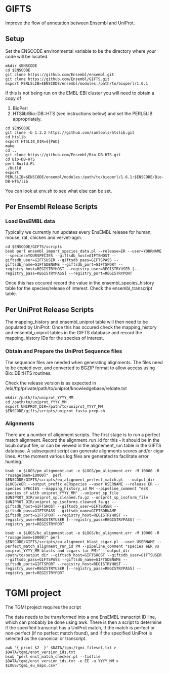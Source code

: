 # GIFTS
Improve the flow of annotation between Ensembl and UniProt.

## Setup

Set the ENSCODE environmental variable to be the directory where your code will be located.

```
mkdir $ENSCODE
cd $ENSCODE
git clone https://github.com/Ensembl/ensembl.git
git clone https://github.com/Ensembl/GIFTS.git
export PERL5LIB=$ENSCODE/ensembl/modules:/path/to/bioperl/1.6.1
```
If this is not being run on the EMBL-EBI cluster you will need to obtain a copy of
1. BioPerl
2. HTSlib/Bio::DB::HTS (see instructions below)
 and set the PERL5LIB appropriately.

```
cd $ENSCODE
git clone -b 1.3.2 https://github.com/samtools/htslib.git
cd htslib
export HTSLIB_DIR=${PWD}
make
cd ..
git clone https://github.com/Ensembl/Bio-DB-HTS.git
cd Bio-DB-HTS
perl Build.PL
./Build
export PERL5LIB=$ENSCODE/ensembl/modules:/path/to/bioperl/1.6.1:$ENSCODE/Bio-DB-HTS/lib
```

You can look at env.sh to see what else can be set.

## Per Ensembl Release Scripts

### Load EnsEMBL data

Typically we currently run updates every EnsEMBL release for human, mouse, rat, chicken and vervet-agm.

```
cd $ENSCODE/GIFTS/scripts
bsub perl ensembl_import_species_data.pl --release=ER --user=YOURNAME --species=YOURSPECIES --giftsdb_host=GIFTSHOST --giftsdb_user=GIFTSUSER --giftsdb_pass=GIFTSPASS --giftsdb_name=GIFTSDBNAME --giftsdb_port=GIFTSPORT --registry_host=REGISTRYHOST --registry_user=REGISTRYUSER [--registry_pass=REGISTRYPASS] --registry_port=REGISTRYPORT
```
Once this has occured record the value in the ensembl_species_history table for the species/release of interest. Check the ensembl_transcript table.

## Per UniProt Release Scripts

The mapping_history and ensembl_uniprot table will then need to be populated by UniProt. Once this has occured check the mapping_history and ensembl_uniprot tables in the GIFTS database and record the mapping_history IDs for the species of interest.

### Obtain and Prepare the UniProt Sequence files

The sequence files are needed when generating alignments. The files need to be copied over, and converted to BGZIP format to allow access using Bio::DB::HTS routines.

Check the release version is as expected in /ebi/ftp/private/path/to/uniprot/knowledgebase/reldate.txt
```
mkdir /path/to/uniprot_YYYY_MM
cd /path/to/uniprot_YYYY_MM
export UNIPROT_DIR=/path/to/uniprot_YYYY_MM
$ENSCODE/gifts/scripts/uniprot_fasta_prep.sh
```

### Alignments

There are a number of alignment scripts. The first stage is to run a perfect match alignment. Record the alignment_run_id for this - it should be in the bsub output file, or can be viewed in the alignement_run table in the GIFTS database. A subsequent script can generate alignments scores and/or cigar lines. At the moment various log files are generated to facilitate error hunting.

```
bsub -o $LOGS/pm_alignment.out -e $LOGS/pm_alignment.err -M 10000 -R "rusage[mem=10000]"  perl $ENSCODE/GIFTS/scripts/eu_alignment_perfect_match.pl  --output_dir $LOGS/eER --output_prefix eERspecies --user USERNAME --release ER --species SPECIES --mapping_history_id MH --pipeline_comment "eER species cf with uniprot_YYYY_MM" --uniprot_sp_file $UNIPROT_DIR/uniprot_sp.cleaned.fa.gz --uniprot_sp_isoform_file $UNIPROT_DIR/uniprot_sp_isoforms.cleaned.fa.gz --giftsdb_host=GIFTSHOST --giftsdb_user=GIFTSUSER --giftsdb_pass=GIFTSPASS --giftsdb_name=GIFTSDBNAME --giftsdb_port=GIFTSPORT --registry_host=REGISTRYHOST --registry_user=REGISTRYUSER [--registry_pass=REGISTRYPASS] --registry_port=REGISTRYPORT

bsub -o $LOGS/bc_alignment.out -e $LOGS/bc_alignment.err -M 10000 -R "rusage[mem=10000]" perl $ENSCODE/GIFTS/scripts/eu_alignment_blast_cigar.pl --user USERNAME --perfect_match_alignment_run_id PM --pipeline_comment "species eER vs uniprot_YYYY_MM blasts and cigars (ar PM)" --output_dir /path/to/output_dir --giftsdb_host=GIFTSHOST --giftsdb_user=GIFTSUSER --giftsdb_pass=GIFTSPASS --giftsdb_name=GIFTSDBNAME --giftsdb_port=GIFTSPORT --registry_host=REGISTRYHOST --registry_user=REGISTRYUSER [--registry_pass=REGISTRYPASS] --registry_port=REGISTRYPORT
```



# TGMI project

The TGMI project requires the script

The data needs to be transformed into a one EnsEMBL transcript ID line, which can probably be done using awk. There is then a script to determine if the specified transcript has a UniProt match, if the match is perfect or non-perfect (if no perfect match found), and if the specified UniProt is selected as the canonical or transcript.

```
awk '{ print $2  }' $DATA/tgmi/tgmi_fileset.txt > $DATA/tgmi/enst_version_ids.txt
bsub "perl enst_match_checker.pl --tidfile $DATA/tgmi/enst_version_ids.txt -e EE -u YYYY_MM > $LOGS/tgmi_eu_maps.csv"
```
